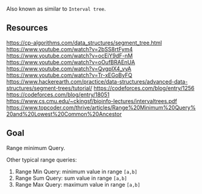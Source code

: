 
Also known as similar to `Interval tree`.

## Resources

https://cp-algorithms.com/data_structures/segment_tree.html
https://www.youtube.com/watch?v=2bSS8rtFym4
https://www.youtube.com/watch?v=ocEiY9dF-nM
https://www.youtube.com/watch?v=oOufBRAEnUA
https://www.youtube.com/watch?v=QvgpIX4_vyA
https://www.youtube.com/watch?v=Tr-xEGoByFQ
https://www.hackerearth.com/practice/data-structures/advanced-data-structures/segment-trees/tutorial/
https://codeforces.com/blog/entry/1256
https://codeforces.com/blog/entry/18051
https://www.cs.cmu.edu/~ckingsf/bioinfo-lectures/intervaltrees.pdf
https://www.topcoder.com/thrive/articles/Range%20Minimum%20Query%20and%20Lowest%20Common%20Ancestor

## Goal

Range minimum Query.

Other typical range queries:
1. Range Min Query: minimum value in range `[a,b]`
2. Range Sum Query: sum value in range `[a,b]`
3. Range Max Query: maximum value in range `[a,b]`


